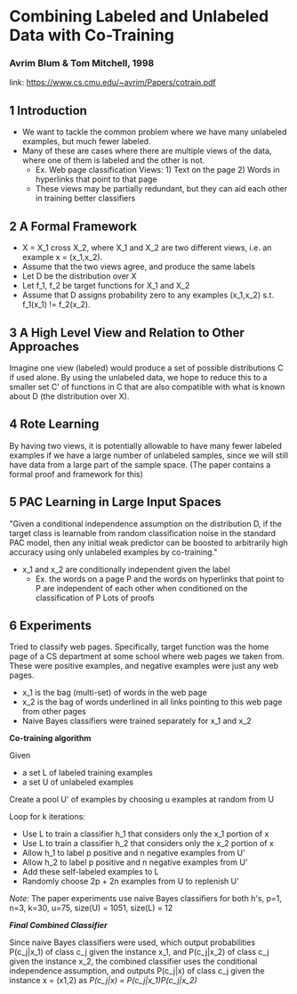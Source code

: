 # Combining Labeled and Unlabeled Data with Co-Training
### Avrim Blum & Tom Mitchell, 1998
link: https://www.cs.cmu.edu/~avrim/Papers/cotrain.pdf

## 1 Introduction
- We want to tackle the common problem where we have many unlabeled examples, but much fewer labeled.
- Many of these are cases where there are multiple views of the data, where one of them is labeled and the other is not.
	* Ex. Web page classification
		Views: 1) Text on the page 2) Words in hyperlinks that point to that page
	* These views may be partially redundant, but they can aid each other in training better classifiers

## 2 A Formal Framework
- X = X_1 cross X_2, where X_1 and X_2 are two different views, i.e. an example x = (x_1,x_2).
- Assume that the two views agree, and produce the same labels
- Let D be the distribution over X
- Let f_1, f_2 be target functions for X_1 and X_2
- Assume that D assigns probability zero to any examples (x_1,x_2) s.t. f_1(x_1) != f_2(x_2).


## 3 A High Level View and Relation to Other Approaches
Imagine one view (labeled) would produce a set of possible distributions C if used alone. By using the unlabeled data, we hope to reduce this to a smaller set C' of functions in C that are also compatible with what is known about D (the distribution over X).

## 4 Rote Learning
By having two views, it is potentially allowable to have many fewer labeled examples if we have a large number of unlabeled samples, since we will still have data from a large part of the sample space. (The paper contains a formal proof and framework for this)

## 5 PAC Learning in Large Input Spaces
"Given a conditional independence assumption on the distribution D, if the target class is learnable from random classification noise in the standard PAC model, then any initial weak predictor can be boosted to arbitrarily high accuracy using only unlabeled examples by co-training."
- x_1 and x_2 are conditionally independent given the label
	- Ex. the words on a page P and the words on hyperlinks that point to P are independent of each other when conditioned on the classification of P
Lots of proofs

## 6 Experiments
Tried to classify web pages. Specifically, target function was the home page of a CS department at some school where web pages we taken from. These were positive examples, and negative examples were just any web pages. 
- x_1 is the bag (multi-set) of words in the web page
- x_2 is the bag of words underlined in all links pointing to this web page from other pages
- Naive Bayes classifiers were trained separately for x_1 and x_2

**Co-training algorithm**

Given
- a set L of labeled training examples
- a set U of unlabeled examples

Create a pool U' of examples by choosing u examples at random from U

Loop for k iterations:
- Use L to train a classifier h_1 that considers only the x_1 portion of x
- Use L to train a classifier h_2 that considers only the x_2 portion of x
- Allow h_1 to label p positive and n negative examples from U'
- Allow h_2 to label p positive and n negative examples from U'
- Add these self-labeled examples to L
- Randomly choose 2p + 2n examples from U to replenish U'

*Note:* The paper experiments use naive Bayes classifiers for both h's, p=1, n=3, k=30, u=75, size(U) = 1051, size(L) = 12

***Final Combined Classifier***

Since naive Bayes classifiers were used, which output probabilities P(c_j|x_1) of class c_j given the instance x_1, and P(c_j|x_2) of class c_j given the instance x_2, the combined classifier uses the conditional independence assumption, and outputs P(c_j|x) of class c_j given the instance x = (x1,2) as *P(c_j|x) = P(c_j|x_1)P(c_j|x_2)* 

